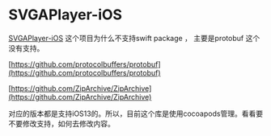 # SVGAPlayer-iOS

[SVGAPlayer-iOS](https://github.com/helinyu/SVGAPlayer-iOS/tree/master) 这个项目为什么不支持swift package ， 主要是protobuf 这个没有支持。

[https://github.com/protocolbuffers/protobuf](https://github.com/protocolbuffers/protobuf)

[https://github.com/ZipArchive/ZipArchive](https://github.com/ZipArchive/ZipArchive)

对应的版本都是支持iOS13的。所以，目前这个库是使用cocoapods管理。看看要不要修改支持，如何去修改内容。
